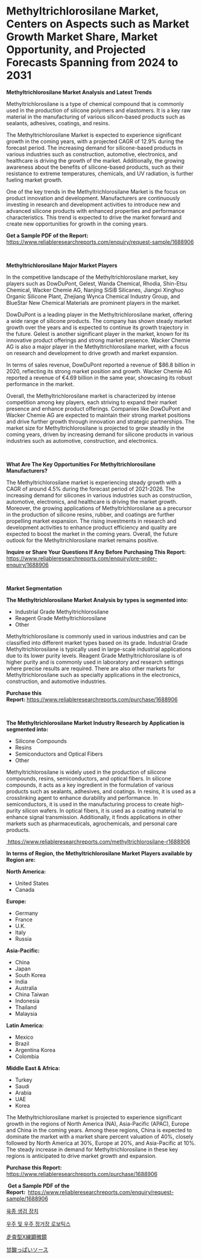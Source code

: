 <p><h1>Methyltrichlorosilane Market, Centers on Aspects such as Market Growth Market Share, Market Opportunity, and Projected Forecasts Spanning from 2024 to 2031</h1></p><p><strong>Methyltrichlorosilane Market Analysis and Latest Trends</strong></p>
<p><p>Methyltrichlorosilane is a type of chemical compound that is commonly used in the production of silicone polymers and elastomers. It is a key raw material in the manufacturing of various silicon-based products such as sealants, adhesives, coatings, and resins.</p><p>The Methyltrichlorosilane Market is expected to experience significant growth in the coming years, with a projected CAGR of 12.9% during the forecast period. The increasing demand for silicone-based products in various industries such as construction, automotive, electronics, and healthcare is driving the growth of the market. Additionally, the growing awareness about the benefits of silicone-based products, such as their resistance to extreme temperatures, chemicals, and UV radiation, is further fueling market growth.</p><p>One of the key trends in the Methyltrichlorosilane Market is the focus on product innovation and development. Manufacturers are continuously investing in research and development activities to introduce new and advanced silicone products with enhanced properties and performance characteristics. This trend is expected to drive the market forward and create new opportunities for growth in the coming years.</p></p>
<p><strong>Get a Sample PDF of the Report:&nbsp;</strong> <a href="https://www.reliableresearchreports.com/enquiry/request-sample/1688906">https://www.reliableresearchreports.com/enquiry/request-sample/1688906</a></p>
<p>&nbsp;</p>
<p><strong>Methyltrichlorosilane Major Market Players</strong></p>
<p><p>In the competitive landscape of the Methyltrichlorosilane market, key players such as DowDuPont, Gelest, Wanda Chemical, Rhodia, Shin-Etsu Chemical, Wacker Chemie AG, Nanjing SiSiB Silicanes, Jiangxi Xinghuo Organic Silicone Plant, Zhejiang Wynca Chemical Industry Group, and BlueStar New Chemical Materials are prominent players in the market.</p><p>DowDuPont is a leading player in the Methyltrichlorosilane market, offering a wide range of silicone products. The company has shown steady market growth over the years and is expected to continue its growth trajectory in the future. Gelest is another significant player in the market, known for its innovative product offerings and strong market presence. Wacker Chemie AG is also a major player in the Methyltrichlorosilane market, with a focus on research and development to drive growth and market expansion.</p><p>In terms of sales revenue, DowDuPont reported a revenue of $86.8 billion in 2020, reflecting its strong market position and growth. Wacker Chemie AG reported a revenue of €4.69 billion in the same year, showcasing its robust performance in the market.</p><p>Overall, the Methyltrichlorosilane market is characterized by intense competition among key players, each striving to expand their market presence and enhance product offerings. Companies like DowDuPont and Wacker Chemie AG are expected to maintain their strong market positions and drive further growth through innovation and strategic partnerships. The market size for Methyltrichlorosilane is projected to grow steadily in the coming years, driven by increasing demand for silicone products in various industries such as automotive, construction, and electronics.</p></p>
<p>&nbsp;</p>
<p><strong>What Are The Key Opportunities For Methyltrichlorosilane Manufacturers?</strong></p>
<p><p>The Methyltrichlorosilane market is experiencing steady growth with a CAGR of around 4.5% during the forecast period of 2021-2026. The increasing demand for silicones in various industries such as construction, automotive, electronics, and healthcare is driving the market growth. Moreover, the growing applications of Methyltrichlorosilane as a precursor in the production of silicone resins, rubber, and coatings are further propelling market expansion. The rising investments in research and development activities to enhance product efficiency and quality are expected to boost the market in the coming years. Overall, the future outlook for the Methyltrichlorosilane market remains positive.</p></p>
<p><strong>Inquire or Share Your Questions If Any Before Purchasing This Report:</strong> <a href="https://www.reliableresearchreports.com/enquiry/pre-order-enquiry/1688906">https://www.reliableresearchreports.com/enquiry/pre-order-enquiry/1688906</a></p>
<p>&nbsp;</p>
<p><strong>Market Segmentation</strong></p>
<p><strong>The Methyltrichlorosilane Market Analysis by types is segmented into:</strong></p>
<p><ul><li>Industrial Grade Methyltrichlorosilane</li><li>Reagent Grade Methyltrichlorosilane</li><li>Other</li></ul></p>
<p><p>Methyltrichlorosilane is commonly used in various industries and can be classified into different market types based on its grade. Industrial Grade Methyltrichlorosilane is typically used in large-scale industrial applications due to its lower purity levels. Reagent Grade Methyltrichlorosilane is of higher purity and is commonly used in laboratory and research settings where precise results are required. There are also other markets for Methyltrichlorosilane such as specialty applications in the electronics, construction, and automotive industries.</p></p>
<p><strong>Purchase this Report:&nbsp;</strong><a href="https://www.reliableresearchreports.com/purchase/1688906">https://www.reliableresearchreports.com/purchase/1688906</a></p>
<p>&nbsp;</p>
<p><strong>The Methyltrichlorosilane Market Industry Research by Application is segmented into:</strong></p>
<p><ul><li>Silicone Compounds</li><li>Resins</li><li>Semiconductors and Optical Fibers</li><li>Other</li></ul></p>
<p><p>Methyltrichlorosilane is widely used in the production of silicone compounds, resins, semiconductors, and optical fibers. In silicone compounds, it acts as a key ingredient in the formulation of various products such as sealants, adhesives, and coatings. In resins, it is used as a crosslinking agent to enhance durability and performance. In semiconductors, it is used in the manufacturing process to create high-purity silicon wafers. In optical fibers, it is used as a coating material to enhance signal transmission. Additionally, it finds applications in other markets such as pharmaceuticals, agrochemicals, and personal care products.</p></p>
<p><a href="https://www.reliableresearchreports.com/methyltrichlorosilane-r1688906">&nbsp;https://www.reliableresearchreports.com/methyltrichlorosilane-r1688906</a></p>
<p><strong>In terms of Region, the Methyltrichlorosilane Market Players available by Region are:</strong></p>
<p>
    <p> <strong> North America: </strong>
        <ul>
            <li>United States</li>
            <li>Canada</li>
        </ul>
        </p> 
    <p> <strong> Europe: </strong>
        <ul>
            <li>Germany</li>
            <li>France</li>
            <li>U.K.</li>
            <li>Italy</li>
            <li>Russia</li>
        </ul>
        </p> 
    <p> <strong> Asia-Pacific: </strong>
        <ul>
            <li>China</li>
            <li>Japan</li>
            <li>South Korea</li>
            <li>India</li>
            <li>Australia</li>
            <li>China Taiwan</li>
            <li>Indonesia</li>
            <li>Thailand</li>
            <li>Malaysia</li>
        </ul>
        </p> 
    <p> <strong> Latin America: </strong>
        <ul>
            <li>Mexico</li>
            <li>Brazil</li>
            <li>Argentina Korea</li>
            <li>Colombia</li>
        </ul>
        </p> 
    <p> <strong> Middle East & Africa: </strong>
        <ul>
            <li>Turkey</li>
            <li>Saudi</li>
            <li>Arabia</li>
            <li>UAE</li>
            <li>Korea</li>
        </ul>
    </p>
    </p>
<p><p>The Methyltrichlorosilane market is projected to experience significant growth in the regions of North America (NA), Asia-Pacific (APAC), Europe and China in the coming years. Among these regions, China is expected to dominate the market with a market share percent valuation of 40%, closely followed by North America at 30%, Europe at 20%, and Asia-Pacific at 10%. The steady increase in demand for Methyltrichlorosilane in these key regions is anticipated to drive market growth and expansion.</p></p>
<p><strong>Purchase this Report: </strong><a href="https://www.reliableresearchreports.com/purchase/1688906">https://www.reliableresearchreports.com/purchase/1688906</a></p>
<p>&nbsp;<strong>Get a Sample PDF of the Report:&nbsp;&nbsp;</strong><a href="https://www.reliableresearchreports.com/enquiry/request-sample/1688906">https://www.reliableresearchreports.com/enquiry/request-sample/1688906</a></p>
<p><strong></strong></p>
<p><p><a href="https://medium.com/@jordanilliamson678678_12326/%EA%B8%80%EB%A1%9C%EB%B2%8C-%EC%82%AC%EB%A5%B4%EC%BD%94%EB%A7%88-%EC%83%9D%EA%B2%80-%EC%9E%A5%EC%B9%98-%EC%8B%9C%EC%9E%A5%EC%9D%80-2024%EB%85%84%EB%B6%80%ED%84%B0-2031%EB%85%84%EA%B9%8C%EC%A7%80-%EC%9D%98-%EC%97%B0%ED%8F%89%EA%B7%A0-%EC%84%B1%EC%9E%A5%EB%A5%A0%EC%9D%84-%EB%B3%B4%EC%9D%B4%EB%8A%94-%EA%B2%83%EC%9C%BC%EB%A1%9C-%EC%98%88%EC%B8%A1%EB%90%A9%EB%8B%88%EB%8B%A4-c0d1e3e14c4b">육종 생검 장치</a></p><p><a href="https://medium.com/@jordanilliamson678678_12326/%EC%9A%B0%EC%A3%BC-%EB%B0%8F-%EC%9A%B0%EC%A3%BC-%EC%A0%95%EA%B1%B0%EC%9E%A5-%EB%A1%9C%EB%B3%B4%ED%8B%B1%EC%8A%A4-%EC%8B%9C%EC%9E%A5-%EA%B7%9C%EB%AA%A8%EB%8A%94-%EC%97%B0%EA%B0%84-%EB%B3%B5%EB%A6%AC-%EC%9D%B4%EC%9E%90%EC%9C%A8-%EB%A1%9C-%EC%A6%9D%EA%B0%80%ED%95%98%EA%B3%A0-%EC%9E%88%EC%9C%BC%EB%A9%B0-%EC%9D%B4-%EB%B3%B4%EA%B3%A0%EC%84%9C%EB%8A%94-%EC%A2%85%EB%A5%98-%EC%9D%91%EC%9A%A9-%ED%94%84%EB%A1%9C%EA%B7%B8%EB%9E%A8-%EC%84%B1%EC%9E%A5-%EB%B0%8F-2024%EB%85%84%EB%B6%80%ED%84%B0-2031%EB%85%84%EA%B9%8C%EC%A7%80%EC%9D%98-%EC%98%88%EC%B8%A1-%EB%B6%84%EC%84%9D%EC%9D%84-155b245d1eb5">우주 및 우주 정거장 로보틱스</a></p><p><a href="https://medium.com/@douglasyoung526/x%E7%B7%9A%E9%A1%95%E5%BE%AE%E9%8F%A1%E5%B8%82%E5%A0%B4%E8%A6%8F%E6%A8%A1%E3%81%AF%E5%B9%B4%E7%8E%8713-%E3%81%A7%E6%88%90%E9%95%B7%E3%81%97%E3%81%A6%E3%81%8A%E3%82%8A-%E3%81%93%E3%81%AE%E3%83%AC%E3%83%9D%E3%83%BC%E3%83%88%E3%81%AF%E3%82%BF%E3%82%A4%E3%83%97-%E3%82%A2%E3%83%97%E3%83%AA%E3%82%B1%E3%83%BC%E3%82%B7%E3%83%A7%E3%83%B3-%E6%88%90%E9%95%B7-%E3%81%8A%E3%82%88%E3%81%B32031%E5%B9%B4%E3%81%BE%E3%81%A7%E3%81%AE%E4%BA%88%E6%B8%AC%E3%81%AB%E3%82%88%E3%82%8B%E5%88%86%E6%9E%90%E3%82%92%E3%82%AB%E3%83%90%E3%83%BC%E3%81%97%E3%81%A6%E3%81%84%E3%81%BE%E3%81%99-b4ad16e384ee">走査型X線顕微鏡</a></p><p><a href="https://medium.com/@douglasyoung526/%E7%94%98%E9%85%B8%E3%81%A3%E3%81%B1%E3%81%84%E3%82%BD%E3%83%BC%E3%82%B9%E5%B8%82%E5%A0%B4%E3%81%AE%E6%96%B0%E8%88%88%E3%83%88%E3%83%AC%E3%83%B3%E3%83%89%E3%81%A8%E5%B0%86%E6%9D%A5%E3%81%AE%E5%B1%95%E6%9C%9B-2024%E5%B9%B4%E3%81%8B%E3%82%892031%E5%B9%B4%E3%81%BE%E3%81%A7%E3%81%AE%E6%9C%9F%E9%96%93-894321c8314c">甘酸っぱいソース</a></p></p>